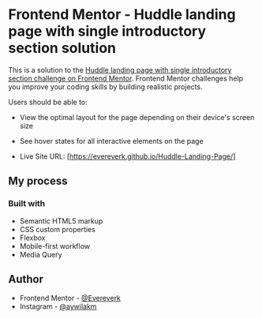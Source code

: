 # Frontend Mentor - Huddle landing page with single introductory section solution

This is a solution to the [Huddle landing page with single introductory section challenge on Frontend Mentor](https://www.frontendmentor.io/challenges/huddle-landing-page-with-a-single-introductory-section-B_2Wvxgi0). Frontend Mentor challenges help you improve your coding skills by building realistic projects. 

Users should be able to:

- View the optimal layout for the page depending on their device's screen size
- See hover states for all interactive elements on the page


- Live Site URL: [https://evereverk.github.io/Huddle-Landing-Page/]

## My process

### Built with

- Semantic HTML5 markup
- CSS custom properties
- Flexbox
- Mobile-first workflow
- Media Query

## Author

- Frontend Mentor - [@Evereverk](https://www.frontendmentor.io/profile/Evereverk)
- Instagram - [@aywilakm](https://www.instagram.com/aywilakm)


